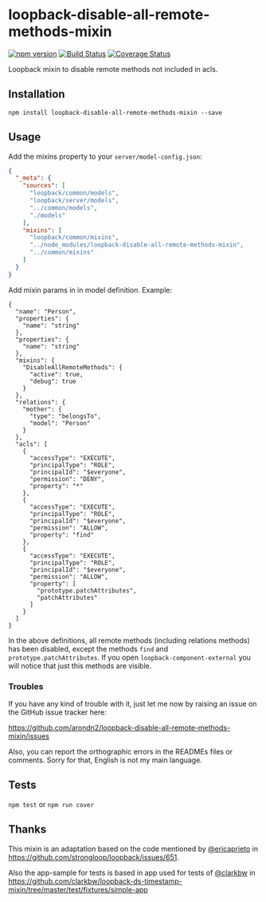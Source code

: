 loopback-disable-all-remote-methods-mixin
===============

[![npm version](https://badge.fury.io/js/loopback-disable-all-remote-methods-mixin.svg)](https://badge.fury.io/js/loopback-disable-all-remote-methods-mixin) [![Build Status](https://travis-ci.org/arondn2/loopback-disable-all-remote-methods-mixin.svg?branch=master)](https://travis-ci.org/arondn2/loopback-disable-all-remote-methods-mixin)
[![Coverage Status](https://coveralls.io/repos/github/arondn2/loopback-disable-all-remote-methods-mixin/badge.svg?branch=master)](https://coveralls.io/github/arondn2/loopback-disable-all-remote-methods-mixin?branch=master)

Loopback mixin to disable remote methods not included in acls.

## Installation

`npm install loopback-disable-all-remote-methods-mixin --save`

## Usage

Add the mixins property to your `server/model-config.json`:

```json
{
  "_meta": {
    "sources": [
      "loopback/common/models",
      "loopback/server/models",
      "../common/models",
      "./models"
    ],
    "mixins": [
      "loopback/common/mixins",
      "../node_modules/loopback-disable-all-remote-methods-mixin",
      "../common/mixins"
    ]
  }
}
```

Add mixin params in in model definition. Example:
```
{
  "name": "Person",
  "properties": {
    "name": "string"
  },
  "properties": {
    "name": "string"
  },
  "mixins": {
    "DisableAllRemoteMethods": {
      "active": true,
      "debug": true
    }
  },
  "relations": {
    "mother": {
      "type": "belongsTo",
      "model": "Person"
    }
  },
  "acls": [
    {
      "accessType": "EXECUTE",
      "principalType": "ROLE",
      "principalId": "$everyone",
      "permission": "DENY",
      "property": "*"
    },
    {
      "accessType": "EXECUTE",
      "principalType": "ROLE",
      "principalId": "$everyone",
      "permission": "ALLOW",
      "property": "find"
    },
    {
      "accessType": "EXECUTE",
      "principalType": "ROLE",
      "principalId": "$everyone",
      "permission": "ALLOW",
      "property": [
        "prototype.patchAttributes",
        "patchAttributes"
      ]
    }
  ]
}
```

In the above definitions, all remote methods (including relations methods) has been disabled, except the methods `find` and `prototype.patchAttributes`. If you open `loopback-component-external` you will notice that just this methods are visible.

### Troubles

If you have any kind of trouble with it, just let me now by raising an issue on the GitHub issue tracker here:

https://github.com/arondn2/loopback-disable-all-remote-methods-mixin/issues

Also, you can report the orthographic errors in the READMEs files or comments. Sorry for that, English is not my main language.

## Tests

`npm test` or `npm run cover`

## Thanks

This mixin is an adaptation based on the code mentioned by [@ericaprieto](https://github.com/ericaprieto) in https://github.com/strongloop/loopback/issues/651.

Also the app-sample for tests is based in app used for tests of [@clarkbw](https://github.com/clarkbw) in https://github.com/clarkbw/loopback-ds-timestamp-mixin/tree/master/test/fixtures/simple-app
